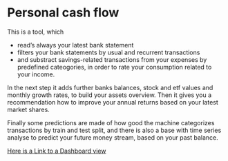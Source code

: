 # Personal cash flow

This is a tool, which 
- read’s always your latest bank statement 
- filters your bank statements by usual and recurrent transactions
- and substract savings-related transactions from your expenses by predefined cateogories,
in order to rate your consumption related to your income.

In the next step it adds further banks balances, stock and etf values and monthly growth rates, to build your assets overview.
Then it gives you a recommendation how to improve your annual returns based on your latest market shares.

Finally some predictions are made of how good the machine categorizes transactions by train and test split, and there is also a base with time series analyse to predict your future money stream, based on your past balance. 

[Here is a Link to a Dashboard view](https://share.streamlit.io/riasnazary/personalcashflow/app.py)
